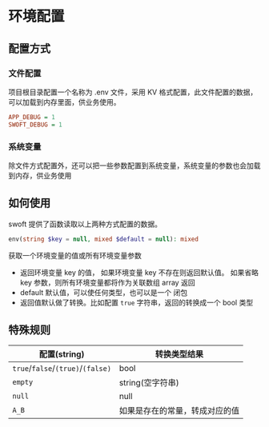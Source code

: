 # 环境配置

## 配置方式

### 文件配置

项目根目录配置一个名称为 .env 文件，采用 KV 格式配置，此文件配置的数据，可以加载到内存里面，供业务使用。

```ini
APP_DEBUG = 1
SWOFT_DEBUG = 1
```

### 系统变量

除文件方式配置外，还可以把一些参数配置到系统变量，系统变量的参数也会加载到内存，供业务使用


## 如何使用

swoft 提供了函数读取以上两种方式配置的数据。

```php
env(string $key = null, mixed $default = null): mixed
```

获取一个环境变量的值或所有环境变量参数

- 返回环境变量 key 的值， 如果环境变量 key 不存在则返回默认值。 如果省略 key 参数，则所有环境变量都将作为关联数组 array 返回
- default 默认值，可以使任何类型，也可以是一个 闭包
- 返回值默认做了转换。比如配置 `true` 字符串，返回的转换成一个 bool 类型

## 特殊规则

| 配置(string) | 转换类型结果 |
| ------ | ------ | 
| `true`/`false`/`(true)`/`(false)` | bool | 
|`empty`|string(空字符串)|
|`null`| null|
|`A_B`|如果是存在的常量，转成对应的值|
